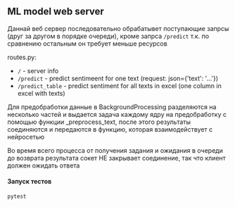 ML model web server
----

Даннай веб сервер последовательно обрабатывет поступающие запрсы (друг за другом в порядке очереди), кроме запрса ```/predict``` т.к. по сравнению  остальным он требует меньше ресурсов

routes.py:
 - ```/``` - server info
 - ```/predict``` - predict sentimeent for one text (request: json={'text': '...'})
 - ```/predict_table``` - predict sentiment for all texts in excel (one column in excel with texts)


Для предобработки данные в BackgroundProcessing разделяются на несколько частей и выдается задача каждому ядру на предобработку с помощью функции _preprocess_text, после этого результаты соединяются и передаются в функцию, которая взаимодействует с нейросетью

Во время всего процесса от получения задания и ожидания в очереди до возврата результата сокет НЕ закрывает соединение, так что клиент должен ожидать ответа

#### Запуск тестов

    pytest
